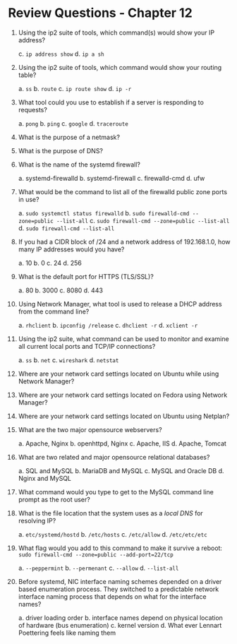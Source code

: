 # Review Questions - Chapter 12

1) Using the ip2 suite of tools, which command(s) would show your IP address?

  
   c. `ip address show`
   d. `ip a sh`

2) Using the ip2 suite of tools, which command would show your routing table?

   a. `ss`
   b. `route`
   c. `ip route show`
   d. `ip -r`

3) What tool could you use to establish if a server is responding to requests?

   a. `pong`
   b. `ping`
   c. `google`
   d. `traceroute`

4) What is the purpose of a netmask?

5) What is the purpose of DNS?

6) What is the name of the systemd firewall?

   a. systemd-firewalld
   b. systemd-firewall
   c. firewalld-cmd
   d. ufw

7) What would be the command to list all of the firewalld public zone ports in use?

   a. `sudo systemctl status firewalld`
   b. `sudo firewalld-cmd --zone=public --list-all`
   c. `sudo firewall-cmd --zone=public --list-all`
   d. `sudo firewall-cmd --list-all`

8) If you had a CIDR block of /24 and a network address of 192.168.1.0, how many IP addresses would you have?

   a. 10
   b. 0
   c. 24
   d. 256

9) What is the default port for HTTPS (TLS/SSL)?

   a. 80
   b. 3000
   c. 8080
   d. 443

10) Using Network Manager, what tool is used to release a DHCP address from the command line?

    a. `rhclient`
    b. `ipconfig /release`
    c. `dhclient -r`
    d. `xclient -r`

11) Using the ip2 suite, what command can be used to monitor and examine all current local ports and TCP/IP connections?

    a.  `ss`
    b.  `net`
    c.  `wireshark`
    d.  `netstat`

12) Where are your network card settings located on Ubuntu while using Network Manager?

13) Where are your network card settings located on Fedora using Network Manager?

14) Where are your network card settings located on Ubuntu using Netplan?

15) What are the two major opensource webservers?

    a. Apache, Nginx
    b. openhttpd, Nginx
    c. Apache, IIS
    d. Apache, Tomcat

16) What are two related and major opensource relational databases?

    a. SQL and MySQL
    b. MariaDB and MySQL
    c. MySQL and Oracle DB
    d. Nginx and MySQL

17) What command would you type to get to the MySQL command line prompt as the root user?

18) What is the file location that the system uses as a *local DNS* for resolving IP?

    a. `etc/systemd/hostd`
    b. `/etc/hosts`
    c. `/etc/allow`
    d. `/etc/etc/etc`

19) What flag would you add to this command to make it survive a reboot: `sudo firewall-cmd --zone=public --add-port=22/tcp`

    a. `--peppermint`
    b. `--permenant`
    c. `--allow`
    d. `--list-all`

20) Before systemd, NIC interface naming schemes depended on a driver based enumeration process. They switched to a predictable network interface naming process that depends on what for the interface names?

    a. driver loading order
    b. interface names depend on physical location of hardware (bus enumeration)
    c. kernel version
    d. What ever Lennart Poettering feels like naming them
